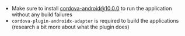 - Make sure to install cordova-android@10.0.0 to run the application without any build failures
- `cordova-plugin-androidx-adapter` is required to build the applications (research a bit more about what the plugin does)
